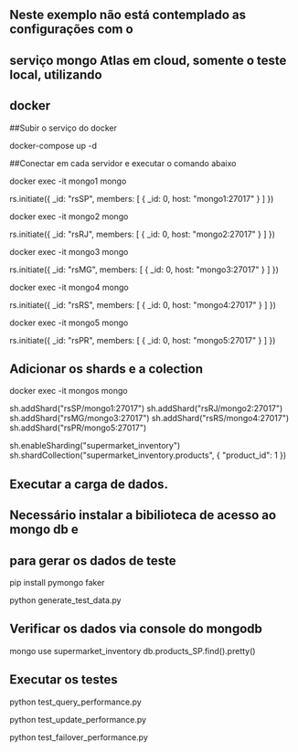 ## Neste exemplo não está contemplado as configurações com o
## serviço mongo Atlas em cloud, somente o teste local, utilizando 
## docker

##Subir o serviço do docker

docker-compose up -d


##Conectar em cada servidor e executar o comando abaixo

docker exec -it mongo1 mongo

rs.initiate({
  _id: "rsSP",
  members: [
    { _id: 0, host: "mongo1:27017" }
  ]
})


docker exec -it mongo2 mongo

rs.initiate({
  _id: "rsRJ",
  members: [
    { _id: 0, host: "mongo2:27017" }
  ]
})


docker exec -it mongo3 mongo

rs.initiate({
  _id: "rsMG",
  members: [
    { _id: 0, host: "mongo3:27017" }
  ]
})


docker exec -it mongo4 mongo

rs.initiate({
  _id: "rsRS",
  members: [
    { _id: 0, host: "mongo4:27017" }
  ]
})


docker exec -it mongo5 mongo

rs.initiate({
  _id: "rsPR",
  members: [
    { _id: 0, host: "mongo5:27017" }
  ]
})

## Adicionar os shards e a colection

docker exec -it mongos mongo

sh.addShard("rsSP/mongo1:27017")
sh.addShard("rsRJ/mongo2:27017")
sh.addShard("rsMG/mongo3:27017")
sh.addShard("rsRS/mongo4:27017")
sh.addShard("rsPR/mongo5:27017")


sh.enableSharding("supermarket_inventory")
sh.shardCollection("supermarket_inventory.products", { "product_id": 1 })

## Executar a carga de dados.
## Necessário instalar a bibilioteca de acesso ao mongo db e 
## para gerar os dados de teste

pip install pymongo faker

python generate_test_data.py


## Verificar os dados via console do mongodb

mongo
use supermarket_inventory
db.products_SP.find().pretty()

## Executar os testes

python test_query_performance.py

python test_update_performance.py

python test_failover_performance.py
